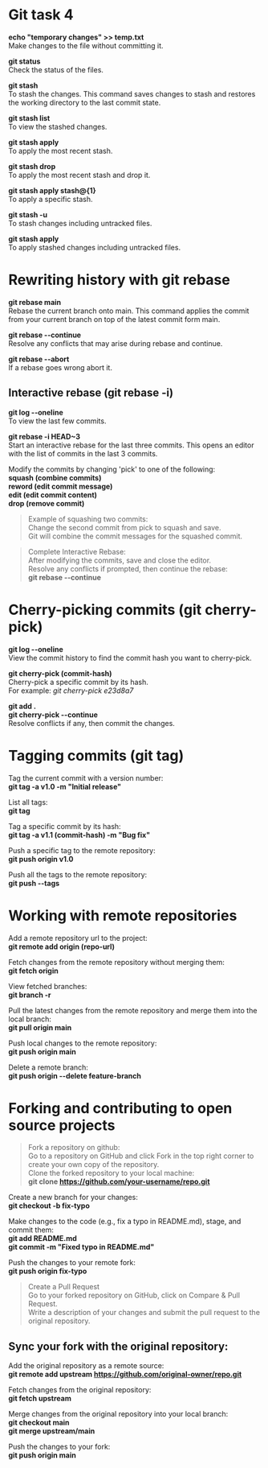 # Git task 4

**echo "temporary changes" >> temp.txt**  
Make changes to the file without committing it.

**git status**  
Check the status of the files.

**git stash**  
To stash the changes. This command saves changes to stash and restores the working directory to the last commit state.

**git stash list**  
To view the stashed changes.

**git stash apply**  
To apply the most recent stash.

**git stash drop**  
To apply the most recent stash and drop it.

**git stash apply stash@{1}**  
To apply a specific stash.

**git stash -u**  
To stash changes including untracked files.

**git stash apply**  
To apply stashed changes including untracked files.

# Rewriting history with git rebase

**git rebase main**  
Rebase the current branch onto main. This command applies the commit from your current branch on top of the latest commit form main.

**git rebase --continue**  
Resolve any conflicts that may arise during rebase and continue.

**git rebase --abort**  
If a rebase goes wrong abort it.

## Interactive rebase (git rebase -i)

**git log --oneline**  
To view the last few commits.

**git rebase -i HEAD~3**  
Start an interactive rebase for the last three commits. This opens an editor with the list of commits in the last 3 commits.

Modify the commits by changing 'pick' to one of the following:  
**squash (combine commits)**  
**reword (edit commit message)**  
**edit (edit commit content)**  
**drop (remove commit)**

> Example of squashing two commits:  
Change the second commit from pick to squash and save.  
Git will combine the commit messages for the squashed commit.

> Complete Interactive Rebase:  
After modifying the commits, save and close the editor.  
Resolve any conflicts if prompted, then continue the rebase:  
**git rebase --continue**

# Cherry-picking commits (git cherry-pick)

**git log --oneline**  
View the commit history to find the commit hash you want to cherry-pick.

**git cherry-pick (commit-hash)**  
Cherry-pick a specific commit by its hash.  
For example: *git cherry-pick e23d8a7*

**git add .**  
**git cherry-pick --continue**  
Resolve conflicts if any, then commit the changes.

# Tagging commits (git tag)

Tag the current commit with a version number:  
**git tag -a v1.0 -m "Initial release"**

List all tags:  
**git tag**

Tag a specific commit by its hash:  
**git tag -a v1.1 (commit-hash) -m "Bug fix"**

Push a specific tag to the remote repository:  
**git push origin v1.0**

Push all the tags to the remote repository:  
**git push --tags**

# Working with remote repositories

Add a remote repository url to the project:  
**git remote add origin (repo-url)**

Fetch changes from the remote repository without merging them:  
**git fetch origin**

View fetched branches:  
**git branch -r**

Pull the latest changes from the remote repository and merge them into the local branch:  
**git pull origin main**

Push local changes to the remote repository:  
**git push origin main**

Delete a remote branch:  
**git push origin --delete feature-branch**

# Forking and contributing to open source projects

>Fork a repository on github:  
Go to a repository on GitHub and click Fork in the top right corner to create your own copy of the repository.  
Clone the forked repository to your local machine:  
**git clone https://github.com/your-username/repo.git**

Create a new branch for your changes:  
**git checkout -b fix-typo**

Make changes to the code (e.g., fix a typo in README.md), stage, and commit them:  
**git add README.md**  
**git commit -m "Fixed typo in README.md"**

Push the changes to your remote fork:  
**git push origin fix-typo**

> Create a Pull Request  
Go to your forked repository on GitHub, click on Compare & Pull Request.  
Write a description of your changes and submit the pull request to the original repository.

## Sync your fork with the original repository:

Add the original repository as a remote source:  
**git remote add upstream https://github.com/original-owner/repo.git**

Fetch changes from the original repository:  
**git fetch upstream**

Merge changes from the original repository into your local branch:  
**git checkout main**  
**git merge upstream/main**

Push the changes to your fork:  
**git push origin main**